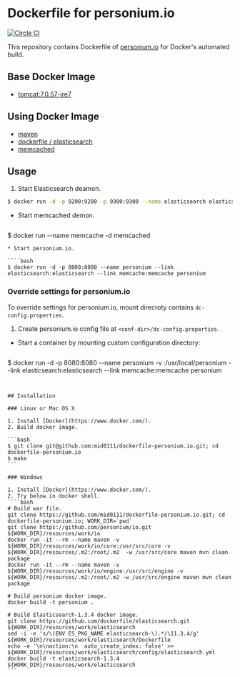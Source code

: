 Dockerfile for personium.io
=======================

[![Circle CI](https://circleci.com/gh/mid0111/dockerfile-personium.io.svg?style=svg)](https://circleci.com/gh/mid0111/dockerfile-personium.io)

This repository contains Dockerfile of [personium.io](http://personium.io/) for Docker's automated build.  

## Base Docker Image

* [tomcat:7.0.57-jre7](https://registry.hub.docker.com/u/library/tomcat/)

## Using Docker Image

* [maven](https://registry.hub.docker.com/_/maven/)
* [dockerfile / elasticsearch](https://registry.hub.docker.com/u/dockerfile/elasticsearch/)
* [memcached](https://registry.hub.docker.com/_/memcached/)

## Usage

1. Start Elasticsearch deamon.  
 
  ````bash
$ docker run -d -p 9200:9200 -p 9300:9300 --name elasticsearch elasticsearch-1.3.4
  ````
* Start memcached demon.

  ````bash
$ docker run --name memcache -d memcached
  ````
* Start personium.io.  

  ````bash
$ docker run -d -p 8080:8080 --name personium --link elasticsearch:elasticsearch --link memcache:memcache personium
  ````


### Override settings for personium.io

To override settings for personium.io, mount direcroty contains `dc-config.properties`.

1. Create personium.io config file at `<conf-dir>/dc-config.properties`.
* Start a container by mounting custom configuration directory:

  ````bash
$ docker run -d -p 8080:8080 --name personium -v <conf-dir>:/usr/local/personium --link elasticsearch:elasticsearch --link memcache:memcache personium
  ````


## Installation

### Linux or Mac OS X

1. Install [Docker](https://www.docker.com/).
2. Build docker image.

  ```bash
$ git clone git@github.com:mid0111/dockerfile-personium.io.git; cd dockerfile-personium.io
$ make
  ```

### Windows

1. Install [Docker](https://www.docker.com/).
2. Try below in docker shell.
  ````bash
# Build war file.
git clone https://github.com/mid0111/dockerfile-personium.io.git; cd dockerfile-personium.io; WORK_DIR=`pwd`
git clone https://github.com/personium/io.git ${WORK_DIR}/resources/work/io
docker run -it --rm --name maven -v ${WORK_DIR}/resources/work/io/core:/usr/src/core -v  ${WORK_DIR}/resources/.m2:/root/.m2  -w /usr/src/core maven mvn clean package
docker run -it --rm --name maven -v ${WORK_DIR}/resources/work/io/engine:/usr/src/engine -v ${WORK_DIR}/resources/.m2:/root/.m2 -w /usr/src/engine maven mvn clean package

# Build personium docker image.
docker build -t personium .

# Build Elasticsearch-1.3.4 docker image.
git clone https://github.com/dockerfile/elasticsearch.git ${WORK_DIR}/resources/work/elasticsearch
sed -i -e 's/\(ENV ES_PKG_NAME elasticsearch-\).*/\11.3.4/g' ${WORK_DIR}/resources/work/elasticsearch/Dockerfile
echo -e '\n\naction:\n  auto_create_index: false' >> ${WORK_DIR}/resources/work/elasticsearch/config/elasticsearch.yml
docker build -t elasticsearch-1.3.4 ${WORK_DIR}/resources/work/elasticsearch
  ```
